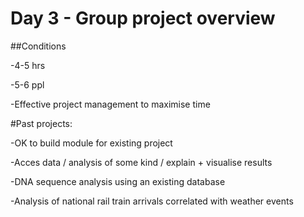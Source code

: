# Day 3 - Group project overview

##Conditions

-4-5 hrs

-5-6 ppl

-Effective project management to maximise time

#Past projects:

-OK to build module for existing project

-Acces data / analysis of some kind / explain + visualise results

-DNA sequence analysis using an existing database

-Analysis of national rail train arrivals correlated with weather events